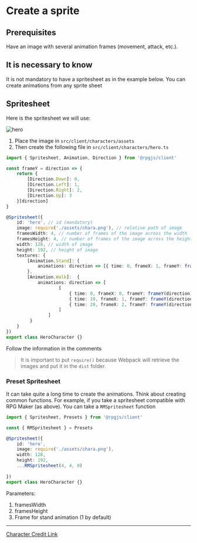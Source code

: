 # Create a sprite

## Prerequisites

Have an image with several animation frames (movement, attack, etc.).

## It is necessary to know

It is not mandatory to have a spritesheet as in the example below. You can create animations from any sprite sheet

## Spritesheet

Here is the spritesheet we will use:

![hero](/assets/chara.png)

1. Place the image in `src/client/characters/assets`
2. Then create the following file in `src/client/characters/hero.ts`

```ts
import { Spritesheet, Animation, Direction } from '@rpgjs/client'

const frameY = direction => {
    return {
        [Direction.Down]: 0,
        [Direction.Left]: 1,
        [Direction.Right]: 2, 
        [Direction.Up]: 3
    }[direction]
}

@Spritesheet({
    id: 'hero', // id (mandatory)
    image: require('./assets/chara.png'), // relative path of image
    framesWidth: 4, // number of frames of the image across the width
    framesHeight: 4, // number of frames of the image across the height
    width: 128, // width of image
    height: 192, // height of image
    textures: {
        [Animation.Stand]: {
            animations: direction => [{ time: 0, frameX: 1, frameY: frameY(direction) }]
        },
        [Animation.Walk]:  {
            animations: direction => [
                    [ 
                        { time: 0, frameX: 0, frameY: frameY(direction) },
                        { time: 10, frameX: 1, frameY: frameY(direction) },
                        { time: 20, frameX: 2, frameY: frameY(direction) }
                    ]
                ]
         }
    }
})
export class HeroCharacter {}
```

Follow the information in the comments

> It is important to put `require()` because Webpack will retrieve the images and put it in the `dist` folder. 

### Preset Spritesheet

It can take quite a long time to create the animations. Think about creating common functions. For example, if you take a spritesheet compatible with RPG Maker (as above). You can take a `RMSpritesheet` function

```ts
import { Spritesheet, Presets } from '@rpgjs/client'

const { RMSpritesheet } = Presets

@Spritesheet({
    id: 'hero',
    image: require('./assets/chara.png'),
    width: 128,
    height: 192,
    ...RMSpritesheet(4, 4, 0)
   
})
export class HeroCharacter {}
```

Parameters:
1. framesWidth
2. framesHeight
3. Frame for stand animation (1 by default)

- - -

[Character Credit Link](https://untamed.wild-refuge.net/rpgxp.php)